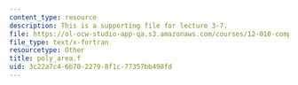 ```yaml
---
content_type: resource
description: This is a supporting file for lecture 3-7.
file: https://ol-ocw-studio-app-qa.s3.amazonaws.com/courses/12-010-computational-methods-of-scientific-programming-fall-2011/3c22a7c46b7022798f1c77357bb498fd_poly_area.f
file_type: text/x-fortran
resourcetype: Other
title: poly_area.f
uid: 3c22a7c4-6b70-2279-8f1c-77357bb498fd
---
```

